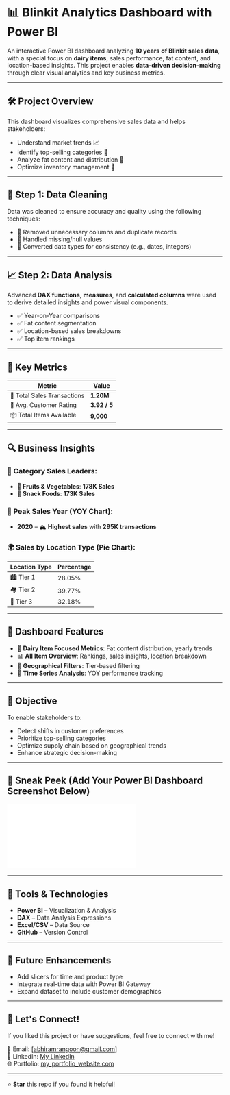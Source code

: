 # 📊 Blinkit Analytics Dashboard with Power BI

An interactive Power BI dashboard analyzing **10 years of Blinkit sales data**, with a special focus on **dairy items**, sales performance, fat content, and location-based insights. This project enables **data-driven decision-making** through clear visual analytics and key business metrics.

---

## 🛠️ Project Overview

This dashboard visualizes comprehensive sales data and helps stakeholders:

- Understand market trends 📈
- Identify top-selling categories 🥇
- Analyze fat content and distribution 🥛
- Optimize inventory management 🧠

---

## 🧹 Step 1: Data Cleaning

Data was cleaned to ensure accuracy and quality using the following techniques:

- 🔸 Removed unnecessary columns and duplicate records
- 🔸 Handled missing/null values
- 🔸 Converted data types for consistency (e.g., dates, integers)

---

## 📈 Step 2: Data Analysis

Advanced **DAX functions**, **measures**, and **calculated columns** were used to derive detailed insights and power visual components.

- ✅ Year-on-Year comparisons
- ✅ Fat content segmentation
- ✅ Location-based sales breakdowns
- ✅ Top item rankings

---

## 📌 Key Metrics

| Metric                        | Value       |
|------------------------------|-------------|
| 🛒 Total Sales Transactions   | **1.20M**    |
| 🌟 Avg. Customer Rating       | **3.92 / 5** |
| 📦 Total Items Available      | **9,000**    |

---

## 🔍 Business Insights

### 🥗 Category Sales Leaders:
- **🥇 Fruits & Vegetables**: **178K Sales**  
- **🥈 Snack Foods**: **173K Sales**

### 📅 Peak Sales Year (YOY Chart):
- **2020** – 🏔️ **Highest sales** with **295K transactions**

### 🌍 Sales by Location Type (Pie Chart):
| Location Type | Percentage |
|---------------|------------|
| 🏙️ Tier 1     | 28.05%     |
| 🏘️ Tier 2     | 39.77%     |
| 🌄 Tier 3     | 32.18%     |

---

## 📂 Dashboard Features

- 🎯 **Dairy Item Focused Metrics**: Fat content distribution, yearly trends
- 📊 **All Item Overview**: Rankings, sales insights, location breakdown
- 📍 **Geographical Filters**: Tier-based filtering
- 🔁 **Time Series Analysis**: YOY performance tracking

---

## 🎯 Objective

To enable stakeholders to:

- Detect shifts in customer preferences
- Prioritize top-selling categories
- Optimize supply chain based on geographical trends
- Enhance strategic decision-making

---

## 📸 Sneak Peek (Add Your Power BI Dashboard Screenshot Below)

![Dashboard Preview](blinkit-analytics.pdf)

---

## 📁 Tools & Technologies

- **Power BI** – Visualization & Analysis  
- **DAX** – Data Analysis Expressions  
- **Excel/CSV** – Data Source  
- **GitHub** – Version Control  

---

## 🚀 Future Enhancements

- Add slicers for time and product type  
- Integrate real-time data with Power BI Gateway  
- Expand dataset to include customer demographics

---

## 🙌 Let's Connect!

If you liked this project or have suggestions, feel free to connect with me!

📧 Email: [abhiramrangoon@gmail.com]  
💼 LinkedIn: [My LinkedIn](https://www.linkedin.com/in/abhiramrangoon/)  
🌐 Portfolio: [my_portfolio_website.com](https://portfolio-git-main-abhiram-1729s-projects.vercel.app/)

---

⭐ **Star** this repo if you found it helpful!

